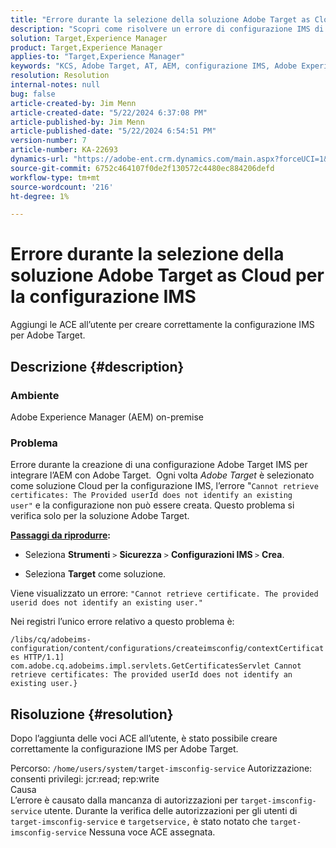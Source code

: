 ```yaml
---
title: "Errore durante la selezione della soluzione Adobe Target as Cloud per la configurazione IMS"
description: "Scopri come risolvere un errore di configurazione IMS di Adobe Target durante la creazione di una configurazione IMS di Target al fine di integrare l’AEM con Target."
solution: Target,Experience Manager
product: Target,Experience Manager
applies-to: "Target,Experience Manager"
keywords: "KCS, Adobe Target, AT, AEM, configurazione IMS, Adobe Experience Manager, Risoluzione dei problemi, ACE"
resolution: Resolution
internal-notes: null
bug: false
article-created-by: Jim Menn
article-created-date: "5/22/2024 6:37:08 PM"
article-published-by: Jim Menn
article-published-date: "5/22/2024 6:54:51 PM"
version-number: 7
article-number: KA-22693
dynamics-url: "https://adobe-ent.crm.dynamics.com/main.aspx?forceUCI=1&pagetype=entityrecord&etn=knowledgearticle&id=000d9d47-6a18-ef11-9f8a-6045bd006268"
source-git-commit: 6752c464107f0de2f130572c4480ec884206defd
workflow-type: tm+mt
source-wordcount: '216'
ht-degree: 1%

---
```


# Errore durante la selezione della soluzione Adobe Target as Cloud per la configurazione IMS


Aggiungi le ACE all’utente per creare correttamente la configurazione IMS per Adobe Target.

## Descrizione {#description}


### Ambiente

Adobe Experience Manager (AEM) on-premise

### Problema

Errore durante la creazione di una configurazione Adobe Target IMS per integrare l’AEM con Adobe Target.  Ogni volta *Adobe Target* è selezionato come soluzione Cloud per la configurazione IMS, l’errore &quot;`Cannot retrieve certificates: The Provided userId does not identify an existing user"` e la configurazione non può essere creata. Questo problema si verifica solo per la soluzione Adobe Target.



<b><u>Passaggi da riprodurre</u>:</b>

- Seleziona <b>Strumenti</b> `>`  <b>Sicurezza</b> `>`  <b>Configurazioni IMS </b>`>`  <b>Crea</b>.


- Seleziona <b>Target</b> come soluzione.


Viene visualizzato un errore: `"Cannot retrieve certificate. The provided userid does not identify an existing user."`

Nei registri l’unico errore relativo a questo problema è:

`/libs/cq/adobeims-configuration/content/configurations/createimsconfig/contextCertificates HTTP/1.1]  com.adobe.cq.adobeims.impl.servlets.GetCertificatesServlet Cannot retrieve certificates: The provided userId does not identify an existing user.}`


## Risoluzione {#resolution}


Dopo l’aggiunta delle voci ACE all’utente, è stato possibile creare correttamente la configurazione IMS per Adobe Target.

Percorso: `/home/users/system/target-imsconfig-service` Autorizzazione: consenti privilegi: jcr:read; rep:write
<br>Causa<br>
L’errore è causato dalla mancanza di autorizzazioni per `target-imsconfig-service` utente. Durante la verifica delle autorizzazioni per gli utenti di `target-imsconfig-service` e `targetservice,` è stato notato che `target-imsconfig-service` Nessuna voce ACE assegnata.
